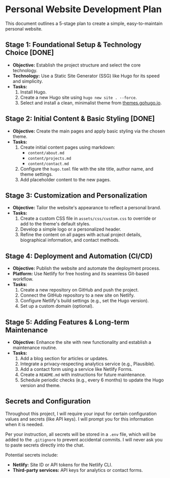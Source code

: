# Personal Website Development Plan

This document outlines a 5-stage plan to create a simple, easy-to-maintain personal website.

## Stage 1: Foundational Setup & Technology Choice [DONE]

*   **Objective:** Establish the project structure and select the core technology.
*   **Technology:** Use a Static Site Generator (SSG) like Hugo for its speed and simplicity.
*   **Tasks:**
    1.  Install Hugo.
    2.  Create a new Hugo site using `hugo new site . --force`.
    3.  Select and install a clean, minimalist theme from [themes.gohugo.io](https://themes.gohugo.io).

## Stage 2: Initial Content & Basic Styling [DONE]

*   **Objective:** Create the main pages and apply basic styling via the chosen theme.
*   **Tasks:**
    1.  Create initial content pages using markdown:
        *   `content/about.md`
        *   `content/projects.md`
        *   `content/contact.md`
    2.  Configure the `hugo.toml` file with the site title, author name, and theme settings.
    3.  Add placeholder content to the new pages.

## Stage 3: Customization and Personalization

*   **Objective:** Tailor the website's appearance to reflect a personal brand.
*   **Tasks:**
    1.  Create a custom CSS file in `assets/css/custom.css` to override or add to the theme's default styles.
    2.  Develop a simple logo or a personalized header.
    3.  Refine the content on all pages with actual project details, biographical information, and contact methods.

## Stage 4: Deployment and Automation (CI/CD)

*   **Objective:** Publish the website and automate the deployment process.
*   **Platform:** Use Netlify for free hosting and its seamless Git-based workflow.
*   **Tasks:**
    1.  Create a new repository on GitHub and push the project.
    2.  Connect the GitHub repository to a new site on Netlify.
    3.  Configure Netlify's build settings (e.g., set the Hugo version).
    4.  Set up a custom domain (optional).

## Stage 5: Adding Features & Long-term Maintenance

*   **Objective:** Enhance the site with new functionality and establish a maintenance routine.
*   **Tasks:**
    1.  Add a blog section for articles or updates.
    2.  Integrate a privacy-respecting analytics service (e.g., Plausible).
    3.  Add a contact form using a service like Netlify Forms.
    4.  Create a `README.md` with instructions for future maintenance.
    5.  Schedule periodic checks (e.g., every 6 months) to update the Hugo version and theme.

## Secrets and Configuration

Throughout this project, I will require your input for certain configuration values and secrets (like API keys). I will prompt you for this information when it is needed.

Per your instruction, all secrets will be stored in a `.env` file, which will be added to the `.gitignore` to prevent accidental commits. I will never ask you to paste secrets directly into the chat.

Potential secrets include:
*   **Netlify:** Site ID or API tokens for the Netlify CLI.
*   **Third-party services:** API keys for analytics or contact forms.
